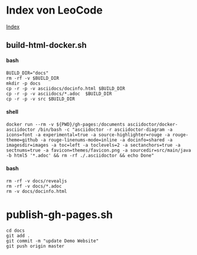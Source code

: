 # Index von LeoCode

[Index](https://2021-4ahif-syp.github.io/assigment02-system-specification-leocode/.)

## build-html-docker.sh

#### bash
```
BUILD_DIR="docs" 
rm -rf -v $BUILD_DIR 
mkdir -p docs 
cp -r -p -v asciidocs/docinfo.html $BUILD_DIR 
cp -r -p -v asciidocs/*.adoc  $BUILD_DIR  
cp -r -p -v src $BUILD_DIR
```

#### shell
```
docker run --rm -v ${PWD}/gh-pages:/documents asciidoctor/docker-asciidoctor /bin/bash -c "asciidoctor -r asciidoctor-diagram -a icons=font -a experimental=true -a source-highlighter=rouge -a rouge-theme=github -a rouge-linenums-mode=inline -a docinfo=shared -a imagesdir=images -a toc=left -a toclevels=2 -a sectanchors=true -a sectnums=true -a favicon=themes/favicon.png -a sourcedir=src/main/java -b html5 '*.adoc' && rm -rf ./.asciidoctor && echo Done"
```

#### bash
```
rm -rf -v docs/revealjs 
rm -rf -v docs/*.adoc 
rm -v docs/docinfo.html
```
# publish-gh-pages.sh

```
cd docs 
git add . 
git commit -m "update Demo Website" 
git push origin master
```

